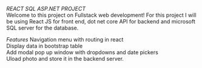 *REACT SQL ASP.NET PROJECT*<br>
Welcome to this project on Fullstack web development! For this project I will be using React JS for front end, dot net core API for backend and 
microsoft SQL server for the database.

*Features*
Navigation menu with routing in react<br> 
Display data in bootstrap table <br>
Add modal pop up window with dropdowns and date pickers <br>
Uload photo and store it in the backend server.<br>

